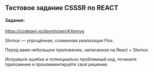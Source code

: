## Тестовое задание CSSSR по REACT

#### Задание:

https://codepen.io/daynin/pen/KXemyg

Slomux — упрощённая, сломанная реализация Flux.

Перед вами небольшое приложение, написанное на React + Slomux.

Исправьте ошибки и потенциально проблемный код, почините приложение и прокомментируйте своё решение.